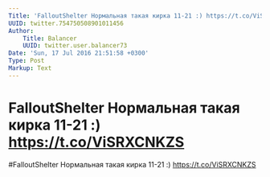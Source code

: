 ```yaml
---
Title: 'FalloutShelter Нормальная такая кирка 11-21 :) https://t.co/ViSRXCNKZS'
UUID: twitter.754750508901011456
Author:
    Title: Balancer
    UUID: twitter.user.balancer73
Date: 'Sun, 17 Jul 2016 21:51:58 +0300'
Type: Post
Markup: Text
---
```


# FalloutShelter Нормальная такая кирка 11-21 :) https://t.co/ViSRXCNKZS

#FalloutShelter Нормальная такая кирка 11-21 :)
https://t.co/ViSRXCNKZS